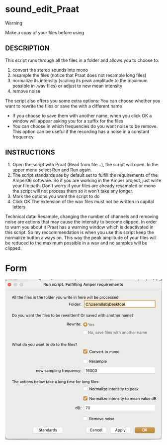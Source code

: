 # sound_edit_Praat

> [!WARNING]  
> Make a copy of your files before using



## DESCRIPTION
This script runs through all the files in a folder and allows you to choose to:
1) convert the stereo sounds into mono
2) resample the files (notice that Praat does not resample long files)
3) normalize its intensity (scaling its peak amplitude to the maximum possible in .wav files) or adjust to new mean intensity 
4) remove noise

The script also offers you some extra options:
You can choose whether you want to rewrite the files or save the with a different name
- If you choose to save them with another name, when you click OK a window will appear asking you for a suffix for the files
- You can choose in which frequencies do you want noise to be remove. This option can be useful if the recording has a noise in a constant frequency.  							

## INSTRUCTIONS
1) Open the script with Praat (Read from file...), the script will open. In the upper menu select Run and Run again. 
2) The script standards are by default set to fulfill the requirements of the Amper06 software. So if you are working in the Amper project, just write your file path. Don't worry if your files are already resampled or mono the script will not process them so it  won't take any longer.
3) Mark the options you want the script to do
4) Click OK
The extension of the wav files must not be written in capital letters

Technical data: Resample, changing the number of channels and removing noise are actions that may cause the intensity to become clipped. 
In order to warn you about it Praat has a warning window which is deactivated in this script. So my reccommendation is when you use this script keep the normalize button always on. This way the peak amplitude of your files will be reduced to the maximum possible in a wav 
and no samples will be clipped.
			



# Form
![image](screenshot.png)
